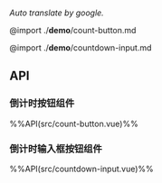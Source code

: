 ```yaml

```

*Auto translate by google.*

@import ./__demo__/count-button.md

@import ./__demo__/countdown-input.md

## API

### 倒计时按钮组件
%%API(src/count-button.vue)%%

### 倒计时输入框按钮组件
%%API(src/countdown-input.vue)%%
